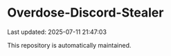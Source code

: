 # Overdose-Discord-Stealer

Last updated: 2025-07-11 21:47:03

This repository is automatically maintained.
